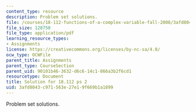 ```yaml
---
content_type: resource
description: Problem set solutions.
file: /courses/18-112-functions-of-a-complex-variable-fall-2008/3afd8043c971563e27e19f669b1a1899_ps2.pdf
file_size: 128750
file_type: application/pdf
learning_resource_types:
- Assignments
license: https://creativecommons.org/licenses/by-nc-sa/4.0/
ocw_type: OCWFile
parent_title: Assignments
parent_type: CourseSection
parent_uid: 90101b46-3632-d6c6-14c1-866a3b2f6cd1
resourcetype: Document
title: Solution for 18.112 ps 2
uid: 3afd8043-c971-563e-27e1-9f669b1a1899
---
```

Problem set solutions.